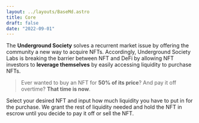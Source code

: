 ```yaml
---
layout: ../layouts/BaseMd.astro
title: Core
draft: false
date: "2022-09-01"
---
```


The **Underground Society** solves a recurrent market issue  by offering the community a new way to acquire NFTs. Accordingly,  Underground Society Labs is breaking the barrier between NFT and DeFi by allowing NFT investors to **leverage themselves** by easily accessing liquidity to purchase NFTs.

> Ever wanted to buy an NFT for **50% of its price**? And pay it off overtime? **That time is now**.

Select your desired NFT and input how much liquidity you have to put in for the purchase.
We grant the rest of liquidity needed and hold the NFT in escrow until you decide to pay it off or sell the NFT.